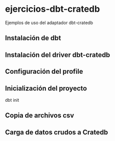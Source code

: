 # ejercicios-dbt-cratedb
Ejemplos de uso del adaptador dbt-cratedb

## Instalación de dbt

## Instalación del driver dbt-cratedb

## Configuración del profile


## Inicialización del proyecto

dbt init

## Copia de archivos csv

## Carga de datos crudos a Cratedb

